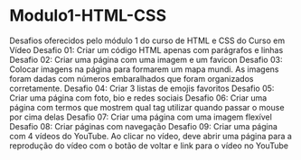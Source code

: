 # Modulo1-HTML-CSS
Desafios oferecidos pelo módulo 1 do curso de HTML e CSS do Curso em Vídeo
Desafio 01: Criar um código HTML apenas com parágrafos e linhas
Desafio 02: Criar uma página com uma imagem e um favicon
Desafio 03: Colocar imagens na página para formarem um mapa mundi. As imagens foram dadas com números embaralhados que foram organizados corretamente.
Desafio 04: Criar 3 listas de emojis favoritos
Desafio 05: Criar uma página com foto, bio e redes sociais
Desafio 06: Criar uma página com termos que mostrem qual tag utilizar quando passar o mouse por cima delas
Desafio 07: Criar uma página com uma imagem flexível
Desafio 08: Criar páginas com navegação
Desafio 09: Criar uma página com 4 vídeos do YouTube. Ao clicar no vídeo, deve abrir uma página para a reprodução do vídeo com o botão de voltar e link para o vídeo no YouTube
